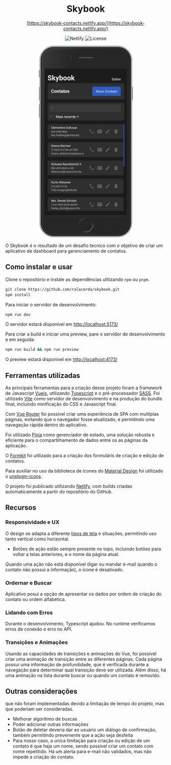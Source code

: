<div align="center">

# Skybook

[https://skybook-contacts.netlify.app/](https://skybook-contacts.netlify.app/)

![Netlify](https://img.shields.io/netlify/88927678-709a-4980-a9ba-f59f4e6d010f) ![License](https://img.shields.io/github/license/ralacerda/skybook?color=#4DC71F)

![Screenshot][screenshot]

</div>

O Skybook é o resultado de um desafio tecnico com o objetivo de criar um aplicativo de dashboard para gerenciamento de contatos.

## Como instalar e usar

Clone o repositório e instale as dependências ulitizando `npm` ou `pnpm`.

```sh
git clone https://github.com/ralacerda/skybook.git
npm install
```

Para iniciar o servidor de desenvolvimento:

```sh
npm run dev
```

O servidor estará disponível em [http://localhost:5173/](http://localhost:5173/)

Para criar a build e iniciar uma preview, pare o servidor de desenvolvimento e em seguida:

```sh
npm run build && npm run preview
```

O preview estará disponível em [http://localhost:4173/](http://localhost:4173/)

## Ferramentas utilizadas

As principais ferramentas para a criação desse projeto foram a framework de Javascript [Vuejs][vue], utilizando [Typescript][typescript] e o pré-processador [SASS][sass]. Foi utilizado [Vite][vite] como servidor de desenvolvimento e na produção do bundle final, incluindo minificação do CSS e Javascript final.

Com [Vue Router][vue-router] foi possível criar uma experiência de SPA com multiplas páginas, evitando que o navegador fosse atualizado, e permitindo uma navegação rápida dentro do aplicativo.

Foi utilizado [Pinia][pinia] como gerenciador de estado, uma solução robusta e eficiente para o compartilhamento de dados entre os as páginas da aplicação.

O [Formkit][formkit] foi utilizado para a criação dos formuláris de criação e edição de contatos.

Para auxiliar no uso da biblioteca de ícones do [Material Design][mdi] foi utilizado o [unplugin-icons][icons].

O projeto foi publicado utilizando [Netlify][netlify], com builds criadas automaticamente a partir do repositório do GitHub.

## Recursos

### Responsividade e UX

O design se adapta a diferente [tipos de tela][responsive] e situações, permitindo uso tanto vertical como horizontal.

- Botões de ação estão sempre presente no topo, incluindo botões para voltar a telas anteriores, e o nome da página atual.

Quando uma ação não está disponível (ligar ou mandar e-mail quando o contato não possui a informação), o ícone é desativado.

### Ordernar e Buscar

Aplicativo posui a opção de apresentar os dados por ordem de criação do contato ou ordem alfabética.

### Lidando com Erros

Durante o desenvolvimento, Typescript ajudou.
No runtime verificamos erros de conexão e erro no API.

### Transições e Animações

Usando as capacidades de transições e animações do Vue, foi possível criar uma animação de transição entre as diferentes páginas. Cada página possui uma informação de profundidade, que é verificada durante a navegação para determinar qual transição deve ser utilizada. Além disso, há uma animação na lista durante buscar ou quando um contato é removido.

## Outras considerações

que não foram implementadas devido a limitação de tempo do projeto, mas que poderiam ser consideradas.

- Melhorar algorítimo de buscas
- Poder adicionar outras informações
- Botão de deletar deveria dar ao usuário um diálogo de confirmação, também permitindo prevemente que a ação seja desfeita
- Para nosso caso, a unica limitação para criação ou edição de um contato é que haja um nome, sendo possível criar um contato com nome repetitido. Há um alerta para e-mail não validados, mas não impede a criação do contato.

[screenshot]: screenshot.webp
[sass]: https://sass-lang.com/
[icons]: https://github.com/antfu/unplugin-icons
[vue-router]: https://router.vuejs.org/
[vue]: https://vuejs.org/
[typescript]: https://www.typescriptlang.org/
[vite]: https://vitejs.dev/
[netlify]: https://www.netlify.com/
[formkit]: https://formkit.com/
[mdi]: https://fonts.google.com/icons
[pinia]: https://pinia.vuejs.org/
[responsive]: https://ui.dev/amiresponsive?url=https://skybook-contacts.netlify.app/
